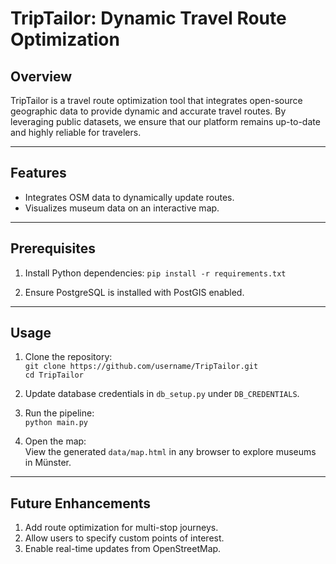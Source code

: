 # TripTailor: Dynamic Travel Route Optimization

## Overview

TripTailor is a travel route optimization tool that integrates open-source geographic data to provide dynamic and accurate travel routes. By leveraging public datasets, we ensure that our platform remains up-to-date and highly reliable for travelers.

---

## Features

- Integrates OSM data to dynamically update routes.
- Visualizes museum data on an interactive map.

---

## Prerequisites

1. Install Python dependencies:
   `pip install -r requirements.txt`

2. Ensure PostgreSQL is installed with PostGIS enabled.

---

## Usage

1. Clone the repository:  
   `git clone https://github.com/username/TripTailor.git`  
   `cd TripTailor`

2. Update database credentials in `db_setup.py` under `DB_CREDENTIALS`.

3. Run the pipeline:  
   `python main.py`

4. Open the map:  
   View the generated `data/map.html` in any browser to explore museums in Münster.

---

## Future Enhancements

1. Add route optimization for multi-stop journeys.
2. Allow users to specify custom points of interest.
3. Enable real-time updates from OpenStreetMap.